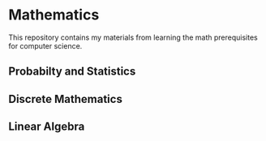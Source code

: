 # Mathematics
This repository contains my materials from learning the math prerequisites for computer science.

## Probabilty and Statistics

## Discrete Mathematics

## Linear Algebra
